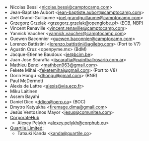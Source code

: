 - Nicolas Bessi \<<nicolas.bessi@camptocamp.com>\>
- Jean-Baptiste Aubort \<<jean-baptiste.aubort@camptocamp.com>\>
- Joël Grand-Guillaume \<<joel.grandguillaume@camptocamp.com>\>
- Grzegorz Grzelak \<<grzegorz.grzelak@openglobe.pl>\> (ECB, NBP)
- Vincent Renaville \<<vincent.renaville@camptocamp.com>\>
- Yannick Vaucher \<<yannick.vaucher@camptocamp.com>\>
- Guewen Baconnier \<<guewen.baconnier@camptocamp.com>\>
- Lorenzo Battistini \<<lorenzo.battistini@agilebg.com>\> (Port to V7)
- Agustin Cruz \<openpyme.mx\> (BdM)
- Jacque-Etienne Baudoux \<<je@bcim.be>\>
- Juan Jose Scarafia \<<jjscarafia@paintballrosario.com.ar>\>
- Mathieu Benoi \<<mathben963@gmail.com>\>
- Fekete Mihai \<<feketemihai@gmail.com>\> (Port to V8)
- Dorin Hongu \<<dhongu@gmail.com>\> (BNR)
- Paul McDermott
- Alexis de Lattre \<<alexis@via.ecp.fr>\>
- Miku Laitinen
- Assem Bayahi
- Daniel Dico \<<ddico@oerp.ca>\> (BOC)
- Dmytro Katyukha \<<firemage.dima@gmail.com>\>
- Jesús Ventosinos Mayor \<<jesus@comunitea.com>\>
- [CorporateHub](https://corporatehub.eu/)
  - Alexey Pelykh \<<alexey.pelykh@corphub.eu>\>
- [Quartile Limited](https://www.quartile.co/):
  - Tatsuki Kanda \<<kanda@quartile.co>\>
